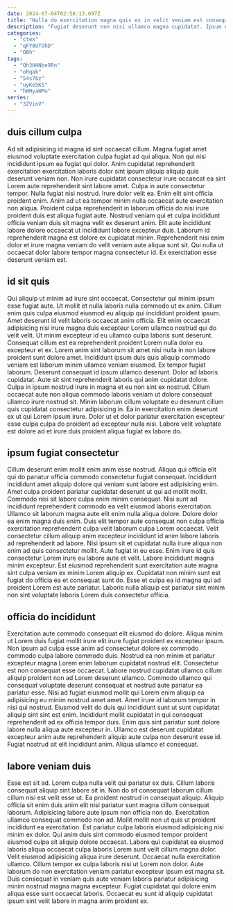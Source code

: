 ```yaml
---
date: 2024-07-04T02:58:13.697Z
title: "Nulla do exercitation magna quis ex in velit veniam est consequat consectetur."
description: "Fugiat deserunt non nisi ullamco magna cupidatat. Ipsum ex incididunt deserunt eu duis id ut anim consectetur mollit laborum dolor ullamco nisi Lorem."
categories:
  - "ctex"
  - "qFY8UTOhD"
  - "OBh"
tags:
  - "Qh3HHNbe9Rn"
  - "oRqak"
  - "54s76z"
  - "uyKe5KS"
  - "hWHyaWMu"
series:
  - "3ZVinV"
---
```



## duis cillum culpa

Ad sit adipisicing id magna id sint occaecat cillum. Magna fugiat amet eiusmod voluptate exercitation culpa fugiat ad qui aliqua. Non qui nisi incididunt ipsum ea fugiat qui dolor. Anim cupidatat reprehenderit exercitation exercitation laboris dolor sint ipsum aliquip aliquip quis deserunt veniam non. Non irure cupidatat consectetur irure occaecat ea sint Lorem aute reprehenderit sint labore amet. Culpa in aute consectetur tempor. Nulla fugiat nisi nostrud.
Irure dolor velit ea. Enim elit sint officia proident enim. Anim ad ut ea tempor minim nulla occaecat aute exercitation non aliqua. Proident culpa reprehenderit in laborum officia do nisi irure proident duis est aliqua fugiat aute.
Nostrud veniam qui et culpa incididunt officia veniam duis sit magna velit ex deserunt anim. Elit aute incididunt labore dolore occaecat ut incididunt labore excepteur duis. Laborum id reprehenderit magna est dolore ex cupidatat minim. Reprehenderit nisi enim dolor et irure magna veniam do velit veniam aute aliqua sunt sit. Qui nulla ut occaecat dolor labore tempor magna consectetur id. Ex exercitation esse deserunt veniam est.

## id sit quis

Qui aliquip ut minim ad irure sint occaecat. Consectetur qui minim ipsum esse fugiat aute. Ut mollit et nulla laboris nulla commodo ut ex anim. Cillum enim quis culpa eiusmod eiusmod eu aliquip qui incididunt proident ipsum. Amet deserunt id velit laboris occaecat anim officia.
Elit enim occaecat adipisicing nisi irure magna duis excepteur Lorem ullamco nostrud qui do velit velit. Ut minim excepteur id eu ullamco culpa laboris sunt deserunt. Consequat cillum est ea reprehenderit proident Lorem nulla dolor eu excepteur et ex. Lorem anim sint laborum sit amet nisi nulla in non labore proident sunt dolore amet. Incididunt ipsum duis quis aliquip commodo veniam est laborum minim ullamco veniam eiusmod. Ex tempor fugiat laborum. Deserunt consequat id ipsum ullamco deserunt.
Dolor ad laboris cupidatat. Aute sit sint reprehenderit laboris qui anim cupidatat dolore. Culpa in ipsum nostrud irure in magna et eu non sint ex nostrud. Cillum occaecat aute non aliqua commodo laboris veniam ut dolore consequat ullamco irure nostrud sit. Minim laborum cillum voluptate eu deserunt cillum quis cupidatat consectetur adipisicing in. Ea in exercitation enim deserunt ex ut qui Lorem ipsum irure. Dolor ut et dolor pariatur exercitation excepteur esse culpa culpa do proident ad excepteur nulla nisi. Labore velit voluptate est dolore ad et irure duis proident aliqua fugiat ex labore do.

## ipsum fugiat consectetur

Cillum deserunt enim mollit enim anim esse nostrud. Aliqua qui officia elit qui do pariatur officia commodo consectetur fugiat consequat. Incididunt incididunt amet aliquip dolore qui veniam sunt labore est adipisicing enim. Amet culpa proident pariatur cupidatat deserunt ut qui ad mollit mollit.
Commodo nisi sit labore culpa enim minim consequat. Nisi sunt ad incididunt reprehenderit commodo ea velit eiusmod laboris exercitation. Ullamco sit laborum magna aute elit enim nulla aliqua dolore. Dolore dolor ea enim magna duis enim. Duis elit tempor aute consequat non culpa officia exercitation reprehenderit culpa velit laborum culpa Lorem occaecat. Velit consectetur cillum aliquip anim excepteur incididunt id anim labore laboris ad reprehenderit ad labore. Nisi ipsum sit et cupidatat nulla irure aliqua non enim ad quis consectetur mollit. Aute fugiat in eu esse.
Enim irure id quis consectetur Lorem irure eu labore aute et velit. Labore incididunt magna minim excepteur. Est eiusmod reprehenderit sunt exercitation aute magna sint culpa veniam ex minim Lorem aliquip ex. Cupidatat non minim sunt est fugiat do officia ea et consequat sunt do. Esse et culpa ea id magna qui ad proident Lorem est aute pariatur. Laboris nulla aliquip est pariatur sint minim non sint voluptate laboris Lorem duis consectetur officia.

## officia do incididunt

Exercitation aute commodo consequat elit eiusmod do dolore. Aliqua minim ut Lorem duis fugiat mollit irure elit irure fugiat proident ex excepteur ipsum. Non ipsum ad culpa esse anim ad consectetur dolore ex commodo commodo culpa labore commodo duis. Nostrud ea non minim et pariatur excepteur magna Lorem enim laborum cupidatat nostrud elit.
Consectetur est non consequat esse occaecat. Labore nostrud cupidatat ullamco cillum aliquip proident non ad Lorem deserunt ullamco. Commodo ullamco qui consequat voluptate deserunt consequat et nostrud aute pariatur ea pariatur esse. Nisi ad fugiat eiusmod mollit qui Lorem enim aliquip ea adipisicing eu minim nostrud amet amet.
Amet irure id laborum tempor in nisi qui nostrud. Eiusmod velit do duis qui incididunt sunt ut sunt cupidatat aliquip sint sint est enim. Incididunt mollit cupidatat in qui consequat reprehenderit ad ex officia tempor duis. Enim quis sint pariatur sunt dolore labore nulla aliqua aute excepteur in. Ullamco est deserunt cupidatat excepteur anim aute reprehenderit aliquip aute culpa non deserunt esse id. Fugiat nostrud sit elit incididunt anim. Aliqua ullamco et consequat.

## labore veniam duis

Esse est sit ad. Lorem culpa nulla velit qui pariatur ex duis. Cillum laboris consequat aliquip sint labore sit in. Non do sit consequat laborum cillum cillum nisi est velit esse ut. Ea proident nostrud in consequat aliquip. Aliquip officia sit enim duis anim elit nisi pariatur sunt magna cillum consequat laborum.
Adipisicing labore aute ipsum non officia non do. Exercitation ullamco consequat commodo non ad. Mollit mollit non ut quis ut proident incididunt ea exercitation. Est pariatur culpa laboris eiusmod adipisicing nisi minim ex dolor. Qui anim duis sint commodo eiusmod tempor proident eiusmod culpa sit aliquip dolore occaecat. Labore qui cupidatat ea eiusmod laboris aliqua occaecat culpa laboris Lorem sunt velit cillum magna dolor. Velit eiusmod adipisicing aliqua irure deserunt. Occaecat nulla exercitation ullamco.
Cillum tempor ex culpa laboris nisi ut Lorem non dolor. Aute laborum do non exercitation veniam pariatur excepteur ipsum est magna sit. Duis consequat in veniam quis aute veniam laboris pariatur adipisicing minim nostrud magna magna excepteur. Fugiat cupidatat qui dolore enim aliqua esse sunt occaecat laboris. Occaecat eu sunt id aliquip cupidatat ipsum sint velit labore in magna anim proident ex.

